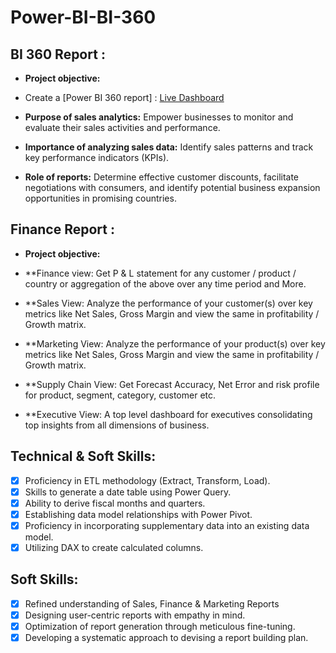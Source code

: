 # Power-BI-BI-360

## BI 360 Report :


- **Project objective:** 

- Create a [Power BI 360 report] : [Live Dashboard](https://app.powerbi.com/view?r=eyJrIjoiYzdiZTI5NzItYzA2MS00NjM2LTkzMTctNmY2Mjc2ZTA5MDRhIiwidCI6ImM2ZTU0OWIzLTVmNDUtNDAzMi1hYWU5LWQ0MjQ0ZGM1YjJjNCJ9) 

- **Purpose of sales analytics:** Empower businesses to monitor and evaluate their sales activities and performance.

- **Importance of analyzing sales data:** Identify sales patterns and track key performance indicators (KPIs).

- **Role of reports:** Determine effective customer discounts, facilitate negotiations with consumers, and identify potential business expansion opportunities in promising countries.


## Finance Report :

- **Project objective:** 

- **Finance view: Get  P & L statement for any customer / product / country or aggregation of the above over any time period and More.

- **Sales View: Analyze the performance of your customer(s) over key metrics like Net Sales, Gross Margin and view the same in profitability / Growth matrix.

- **Marketing View: Analyze the performance of your product(s) over key metrics like Net Sales, Gross Margin and view the same in profitability / Growth matrix.

- **Supply Chain View: Get Forecast Accuracy, Net Error and risk profile for product, segment, category, customer etc.

- **Executive View: A top level dashboard for executives consolidating top insights from all dimensions of business.



## Technical & Soft Skills:
- [x]	Proficiency in ETL methodology (Extract, Transform, Load).
- [x]	Skills to generate a date table using Power Query.
- [x]	Ability to derive fiscal months and quarters.
- [x]	Establishing data model relationships with Power Pivot.
- [x]	Proficiency in incorporating supplementary data into an existing data model.
- [x]	Utilizing DAX to create calculated columns.

## Soft Skills:
- [x]	Refined understanding of Sales, Finance & Marketing Reports
- [x]	Designing user-centric reports with empathy in mind.
- [x]	Optimization of report generation through meticulous fine-tuning.
- [x]	Developing a systematic approach to devising a report building plan.
